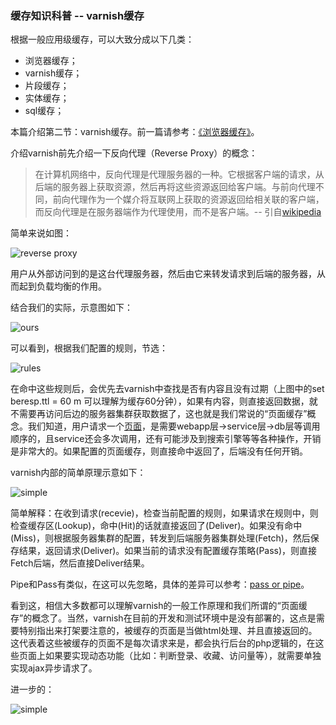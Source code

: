 ### 缓存知识科普 -- varnish缓存

根据一般应用级缓存，可以大致分成以下几类：

* 浏览器缓存；
* varnish缓存；
* 片段缓存；
* 实体缓存；
* sql缓存；

本篇介绍第二节：varnish缓存。前一篇请参考：[《浏览器缓存》](https://github.com/yangshiqi/wiki/blob/master/ysq/explorercache.md)。

介绍varnish前先介绍一下反向代理（Reverse Proxy）的概念：

> 在计算机网络中，反向代理是代理服务器的一种。它根据客户端的请求，从后端的服务器上获取资源，然后再将这些资源返回给客户端。与前向代理不同，前向代理作为一个媒介将互联网上获取的资源返回给相关联的客户端，而反向代理是在服务器端作为代理使用，而不是客户端。-- 引自[wikipedia](http://zh.wikipedia.org/wiki/%E5%8F%8D%E5%90%91%E4%BB%A3%E7%90%86)

简单来说如图：

![reverse proxy](http://upload.wikimedia.org/wikipedia/commons/thumb/6/67/Reverse_proxy_h2g2bob.svg/280px-Reverse_proxy_h2g2bob.svg.png)

用户从外部访问到的是这台代理服务器，然后由它来转发请求到后端的服务器，从而起到负载均衡的作用。

结合我们的实际，示意图如下：

![ours](https://github.com/yangshiqi/wiki/blob/master/imgs/varnish/varnish-1.png)

可以看到，根据我们配置的规则，节选：

![rules](https://github.com/yangshiqi/wiki/blob/master/imgs/varnish/varnish-2.png)

在命中这些规则后，会优先去varnish中查找是否有内容且没有过期（上图中的set beresp.ttl = 60 m 可以理解为缓存60分钟），如果有内容，则直接返回数据，就不需要再访问后边的服务器集群获取数据了，这也就是我们常说的“页面缓存”概念。我们知道，用户请求一个[页面](http://www.haodf.com/hospital/DE4rIxMvCogR-EoxrURJ3U3.htm)，是需要webapp层->service层->db层等调用顺序的，且service还会多次调用，还有可能涉及到搜索引擎等等各种操作，开销是非常大的。如果配置的页面缓存，则直接命中返回了，后端没有任何开销。

varnish内部的简单原理示意如下：

![simple](https://github.com/yangshiqi/wiki/blob/master/imgs/varnish/simple.jpg)

简单解释：在收到请求(recevie)，检查当前配置的规则，如果请求在规则中，则检查缓存区(Lookup)，命中(Hit)的话就直接返回了(Deliver)。如果没有命中(Miss)，则根据服务器集群的配置，转发到后端服务器集群处理(Fetch)，然后保存结果，返回请求(Deliver)。如果当前的请求没有配置缓存策略(Pass)，则直接Fetch后端，然后直接Deliver结果。

Pipe和Pass有类似，在这可以先忽略，具体的差异可以参考：[pass or pipe](http://yeelone.blog.51cto.com/1476571/772369)。

看到这，相信大多数都可以理解varnish的一般工作原理和我们所谓的“页面缓存”的概念了。当然，varnish在目前的开发和测试环境中是没有部署的，这点是需要特别指出来打架要注意的，被缓存的页面是当做html处理、并且直接返回的。这代表着这些被缓存的页面不是每次请求来是，都会执行后台的php逻辑的，在这些页面上如果要实现动态功能（比如：判断登录、收藏、访问量等），就需要单独实现ajax异步请求了。


进一步的：

![simple](https://github.com/yangshiqi/wiki/blob/master/imgs/varnish/big.jpg)
